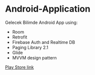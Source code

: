 # Android-Application
Gelecek Bilimde Android App using:
* Room
* Retrofit
* Firebase Auth and Realtime DB
* Paging Library 2.1
* Glide
* MVVM design pattern

[Play Store link](https://play.google.com/store/apps/details?id=com.teyyihan.gelecekbilimde)
